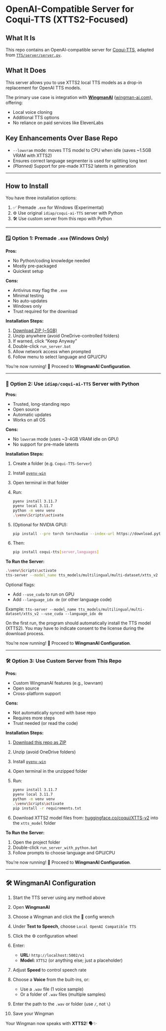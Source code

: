 

# OpenAI-Compatible Server for Coqui-TTS (XTTS2-Focused)

## What It Is

This repo contains an OpenAI-compatible server for [Coqui-TTS](https://github.com/idiap/coqui-ai-TTS), adapted from
[`TTS/server/server.py`](https://github.com/idiap/coqui-ai-TTS/blob/dev/TTS/server/server.py).

## What It Does

This server allows you to use XTTS2 local TTS models as a drop-in replacement for OpenAI TTS models.

The primary use case is integration with **[WingmanAI](https://github.com/ShipBit/wingman-ai)**
([wingman-ai.com](https://www.wingman-ai.com/)), offering:

* Local voice cloning
* Additional TTS options
* No reliance on paid services like ElevenLabs

## Key Enhancements Over Base Repo

* `--lowvram` mode: moves TTS model to CPU when idle (saves \~1.5GB VRAM with XTTS2)
* Ensures correct language segmenter is used for splitting long text
* *(Planned)* Support for pre-made XTTS2 latents in generation

---

## How to Install

You have three installation options:

1. ✅ Premade `.exe` for Windows (Experimental)
2. ⚙️ Use original `idiap/coqui-ai-TTS` server with Python
3. 🛠️ Use custom server from this repo with Python

---

### 🪟 Option 1: Premade `.exe` (Windows Only)

**Pros:**

* No Python/coding knowledge needed
* Mostly pre-packaged
* Quickest setup

**Cons:**

* Antivirus may flag the `.exe`
* Minimal testing
* No auto-updates
* Windows only
* Trust required for the download

**Installation Steps:**

1. [Download ZIP (\~5GB)](https://mega.nz/file/1f8nQRTD#JfjgLrk2Ml1o3CkZj01Rj_Zk70RxaZ8nEdShGwZbI3Y)
2. Unzip anywhere (avoid OneDrive-controlled folders)
3. If warned, click “Keep Anyway”
4. Double-click `run_server.bat`
5. Allow network access when prompted
6. Follow menu to select language and GPU/CPU

You’re now running! 🎉 Proceed to **WingmanAI Configuration**.

---

### 🐍 Option 2: Use `idiap/coqui-ai-TTS` Server with Python

**Pros:**

* Trusted, long-standing repo
* Open source
* Automatic updates
* Works on all OS

**Cons:**

* No `lowvram` mode (uses \~3-4GB VRAM idle on GPU)
* No support for pre-made latents

**Installation Steps:**

1. Create a folder (e.g. `Coqui-TTS-Server`)
2. Install [`pyenv-win`](https://github.com/pyenv-win/pyenv-win)
3. Open terminal in that folder
4. Run:

   ```bash
   pyenv install 3.11.7
   pyenv local 3.11.7
   python -m venv venv
   .\venv\Scripts\activate
   ```
5. (Optional for NVIDIA GPU):

   ```bash
   pip install --pre torch torchaudio --index-url https://download.pytorch.org/whl/nightly/cu128
   ```
6. Then:

   ```bash
   pip install coqui-tts[server,languages]
   ```

**To Run the Server:**

```bash
.\venv\Scripts\activate
tts-server --model_name tts_models/multilingual/multi-dataset/xtts_v2
```

Optional flags:

* Add `--use_cuda` to run on GPU
* Add `--language_idx de` (or other language code)

Example:
```tts-server --model_name tts_models/multilingual/multi-dataset/xtts_v2 --use_cuda --language_idx de```

On the first run, the program should automatically install the TTS model (XTTS2).  You may have to indicate consent to the license during the download process.

You’re now running! 🎉 Proceed to **WingmanAI Configuration**.

---

### 🛠️ Option 3: Use Custom Server from This Repo

**Pros:**

* Custom WingmanAI features (e.g., lowvram)
* Open source
* Cross-platform support

**Cons:**

* Not automatically synced with base repo
* Requires more steps
* Trust needed (or read the code)

**Installation Steps:**

1. [Download this repo as ZIP](https://github.com/your-repo-url)
2. Unzip (avoid OneDrive folders)
3. Install [`pyenv-win`](https://github.com/pyenv-win/pyenv-win)
4. Open terminal in the unzipped folder
5. Run:

   ```bash
   pyenv install 3.11.7
   pyenv local 3.11.7
   python -m venv venv
   .\venv\Scripts\activate
   pip install -r requirements.txt
   ```
6. Download XTTS2 model files from:
   [huggingface.co/coqui/XTTS-v2](https://huggingface.co/coqui/XTTS-v2/tree/main)
   into the `xtts_model` folder

**To Run the Server:**

1. Open the project folder
2. Double-click `run_server_with_python.bat`
3. Follow prompts to choose language and GPU/CPU

You’re now running! 🎉 Proceed to **WingmanAI Configuration**.

---

## 🛠️ WingmanAI Configuration

1. Start the TTS server using any method above

2. Open **WingmanAI**

3. Choose a Wingman and click the 🔧 config wrench

4. Under **Text to Speech**, choose `Local OpenAI Compatible TTS`

5. Click the ⚙️ configuration wheel

6. Enter:

   * **URL:** `http://localhost:5002/v1`
   * **Model:** `XTTS2` (or anything else; just a placeholder)

7. Adjust **Speed** to control speech rate

8. Choose a **Voice** from the built-ins, or:

   * Use a `.wav` file (1 voice sample)
   * Or a folder of `.wav` files (multiple samples)

9. Enter the path to the `.wav` or folder (use `/`, not `\`)

10. Save your Wingman

Your Wingman now speaks with **XTTS2**! 🗣️✨
